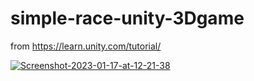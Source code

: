 # simple-race-unity-3Dgame
from https://learn.unity.com/tutorial/

<a href="https://ibb.co/R2jsh7R"><img src="https://i.ibb.co/H7hbNX5/Screenshot-2023-01-17-at-12-21-38.png" alt="Screenshot-2023-01-17-at-12-21-38" border="0"></a>
